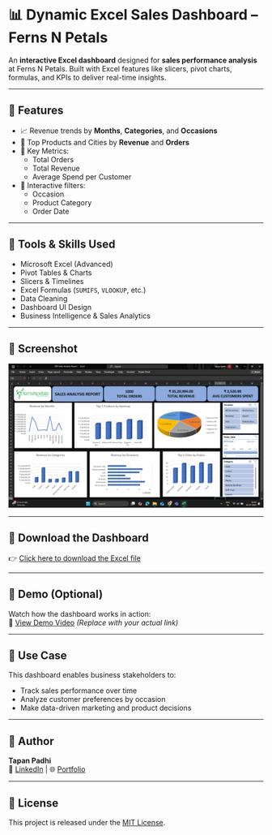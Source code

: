 # 📊 Dynamic Excel Sales Dashboard – Ferns N Petals

An **interactive Excel dashboard** designed for **sales performance analysis** at Ferns N Petals. Built with Excel features like slicers, pivot charts, formulas, and KPIs to deliver real-time insights.

---

## 📌 Features

- 📈 Revenue trends by **Months**, **Categories**, and **Occasions**
- 🛒 Top Products and Cities by **Revenue** and **Orders**
- 🎯 Key Metrics:
  - Total Orders
  - Total Revenue
  - Average Spend per Customer
- 📂 Interactive filters:
  - Occasion
  - Product Category
  - Order Date

---

## 🧰 Tools & Skills Used

- Microsoft Excel (Advanced)
- Pivot Tables & Charts
- Slicers & Timelines
- Excel Formulas (`SUMIFS`, `VLOOKUP`, etc.)
- Data Cleaning
- Dashboard UI Design
- Business Intelligence & Sales Analytics

---

## 📸 Screenshot

![Dashboard Screenshot](dashboard_screenshot.png)

---

## 🔽 Download the Dashboard

👉 [Click here to download the Excel file](FNP_Sales_Dashboard.xlsx)

---

## 🎥 Demo (Optional)

Watch how the dashboard works in action:  
🔗 [View Demo Video](https://your-demo-link.com) *(Replace with your actual link)*

---

## 💼 Use Case

This dashboard enables business stakeholders to:
- Track sales performance over time
- Analyze customer preferences by occasion
- Make data-driven marketing and product decisions

---

## 🙌 Author

**Tapan Padhi**  
🔗 [LinkedIn](https://linkedin.com/in/your-link) | 🌐 [Portfolio](https://your-portfolio-link.com)

---

## 📄 License

This project is released under the [MIT License](LICENSE).


